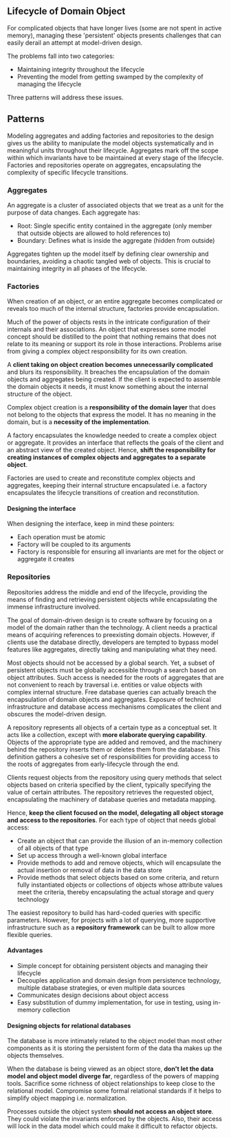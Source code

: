 ## Lifecycle of Domain Object

For complicated objects that have longer lives (some are not spent in active memory), managing these 'persistent' objects presents challenges that can easily derail an attempt at model-driven design.

The problems fall into two categories:

- Maintaining integrity throughout the lifecycle
- Preventing the model from getting swamped by the complexity of managing the lifecycle

Three patterns will address these issues.

## Patterns

Modeling aggregates and adding factories and repositories to the design gives us the ability to manipulate the model objects systematically and in meaningful units throughout their lifecycle. Aggregates mark off the scope within which invariants have to be maintained at every stage of the lifecycle. Factories and repositories operate on aggregates, encapsulating the complexity of specific lifecycle transitions.

### Aggregates

An aggregate is a cluster of associated objects that we treat as a unit for the purpose of data changes. Each aggregate has:

- Root: Single specific entity contained in the aggregate (only member that outside objects are allowed to hold references to)
- Boundary: Defines what is inside the aggregate (hidden from outside)

Aggregates tighten up the model itself by defining clear ownership and boundaries, avoiding a chaotic tangled web of objects. This is crucial to maintaining integrity in all phases of the lifecycle.

### Factories

When creation of an object, or an entire aggregate becomes complicated or reveals too much of the internal structure, factories provide encapsulation.

Much of the power of objects rests in the intricate configuration of their internals and their associations. An object that expresses some model concept should be distilled to the point that nothing remains that does not relate to its meaning or support its role in those interactions. Problems arise from giving a complex object responsibility for its own creation.

A **client taking on object creation becomes unnecessarily complicated** and blurs its responsibility. It breaches the encapsulation of the domain objects and aggregates being created. If the client is expected to assemble the domain objects it needs, it must know something about the internal structure of the object.

Complex object creation is a **responsibility of the domain layer** that does not belong to the objects that express the model. It has no meaning in the domain, but is a **necessity of the implementation**.

A factory encapsulates the knowledge needed to create a complex object or aggregate. It provides an interface that reflects the goals of the client and an abstract view of the created object. Hence, **shift the responsibility for creating instances of complex objects and aggregates to a separate object**.

Factories are used to create and reconstitute complex objects and aggregates, keeping their internal structure encapsulated i.e. a factory encapsulates the lifecycle transitions of creation and reconstitution.

#### Designing the interface

When designing the interface, keep in mind these pointers:

- Each operation must be atomic
- Factory will be coupled to its arguments
- Factory is responsible for ensuring all invariants are met for the object or aggregate it creates

### Repositories

Repositories address the middle and end of the lifecycle, providing the means of finding and retrieving persistent objects while encapsulating the immense infrastructure involved.

The goal of domain-driven design is to create software by focusing on a model of the domain rather than the technology. A client needs a practical means of acquiring references to preexisting domain objects. However, if clients use the database directly, developers are tempted to bypass model features like aggregates, directly taking and manipulating what they need.

Most objects should not be accessed by a global search. Yet, a subset of persistent objects must be globally accessible through a search based on object attributes. Such access is needed for the roots of aggregates that are not convenient to reach by traversal i.e. entities or value objects with complex internal structure. Free database queries can actually breach the encapsulation of domain objects and aggregates. Exposure of technical infrastructure and database access mechanisms complicates the client and obscures the model-driven design.

A repository represents all objects of a certain type as a conceptual set. It acts like a collection, except with **more elaborate querying capability**. Objects of the appropriate type are added and removed, and the machinery behind the repository inserts them or deletes them from the database. This definition gathers a cohesive set of responsibilities for providing access to the roots of aggregates from early-lifecycle through the end.

Clients request objects from the repository using query methods that select objects based on criteria specified by the client, typically specifying the value of certain attributes. The repository retrieves the requested object, encapsulating the machinery of database queries and metadata mapping.

Hence, **keep the client focused on the model, delegating all object storage and access to the repositories**. For each type of object that needs global access:

- Create an object that can provide the illusion of an in-memory collection of all objects of that type
- Set up access through a well-known global interface
- Provide methods to add and remove objects, which will encapsulate the actual insertion or removal of data in the data store
- Provide methods that select objects based on some criteria, and return fully instantiated objects or collections of objects whose attribute values meet the criteria, thereby encapsulating the actual storage and query technology

The easiest repository to build has hard-coded queries with specific parameters. However, for projects with a lot of querying, more supportive infrastructure such as a **repository framework** can be built to allow more flexible queries.

#### Advantages

- Simple concept for obtaining persistent objects and managing their lifecycle
- Decouples application and domain design from persistence technology, multiple database strategies, or even multiple data sources
- Communicates design decisions about object access
- Easy substitution of dummy implementation, for use in testing, using in-memory collection

#### Designing objects for relational databases

The database is more intimately related to the object model than most other components as it is storing the persistent form of the data tha makes up the objects themselves.

When the database is being viewed as an object store, **don't let the data model and object model diverge far**, regardless of the powers of mapping tools. Sacrifice some richness of object relationships to keep close to the relational model. Compromise some formal relational standards if it helps to simplify object mapping i.e. normalization.

Processes outside the object system **should not access an object store**. They could violate the invariants enforced by the objects. Also, their access will lock in the data model which could make it difficult to refactor objects.
